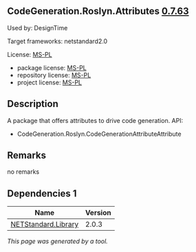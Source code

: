 CodeGeneration.Roslyn.Attributes [0.7.63](https://www.nuget.org/packages/CodeGeneration.Roslyn.Attributes/0.7.63)
--------------------

Used by: DesignTime

Target frameworks: netstandard2.0

License: [MS-PL](../../../../licenses/ms-pl) 

- package license: [MS-PL](https://licenses.nuget.org/MS-PL) 
- repository license: [MS-PL](https://github.com/aarnott/CodeGeneration.Roslyn) 
- project license: [MS-PL](https://github.com/aarnott/CodeGeneration.Roslyn) 

Description
-----------
A package that offers attributes to drive code generation. API:
* CodeGeneration.Roslyn.CodeGenerationAttributeAttribute

Remarks
-----------
no remarks


Dependencies 1
-----------

|Name|Version|
|----------|:----|
|[NETStandard.Library](../../../../packages/nuget.org/netstandard.library/2.0.3)|2.0.3|

*This page was generated by a tool.*